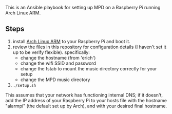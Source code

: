 This is an Ansible playbook for setting up MPD on a Raspberry Pi running Arch Linux ARM.

## Steps ##

1. install [Arch Linux ARM](http://archlinuxarm.org/platforms/armv6/raspberry-pi) to your Raspberry Pi and boot it.
2. review the files in this repository for configuration details (I haven't set it up to be verify flexible).
   specifically:
    - change the hostname (from 'erich')
    - change the wifi SSID and password
    - change the fstab to mount the music directory correctly for your setup
    - change the MPD music directory
3. `./setup.sh`

This assumes that your network has functioning internal DNS; if it doesn't, add the IP address of your Raspberry Pi to your hosts file with the hostname "alarmpi" (the default set up by Arch), and with your desired final hostname.

